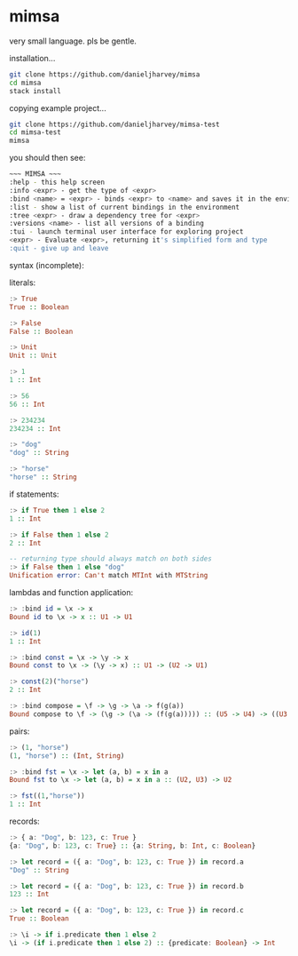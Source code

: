 # mimsa

very small language. pls be gentle.

installation...

```bash
git clone https://github.com/danieljharvey/mimsa
cd mimsa
stack install
```

copying example project...

```bash
git clone https://github.com/danieljharvey/mimsa-test
cd mimsa-test
mimsa
```

you should then see:

```bash
~~~ MIMSA ~~~
:help - this help screen
:info <expr> - get the type of <expr>
:bind <name> = <expr> - binds <expr> to <name> and saves it in the environment
:list - show a list of current bindings in the environment
:tree <expr> - draw a dependency tree for <expr>
:versions <name> - list all versions of a binding
:tui - launch terminal user interface for exploring project
<expr> - Evaluate <expr>, returning it's simplified form and type
:quit - give up and leave
```

syntax (incomplete):

literals:

```haskell
:> True
True :: Boolean

:> False
False :: Boolean

:> Unit
Unit :: Unit

:> 1
1 :: Int

:> 56
56 :: Int

:> 234234
234234 :: Int

:> "dog"
"dog" :: String

:> "horse"
"horse" :: String
```

if statements:

```haskell
:> if True then 1 else 2
1 :: Int

:> if False then 1 else 2
2 :: Int

-- returning type should always match on both sides
:> if False then 1 else "dog"
Unification error: Can't match MTInt with MTString
```

lambdas and function application:

```haskell
:> :bind id = \x -> x
Bound id to \x -> x :: U1 -> U1

:> id(1)
1 :: Int

:> :bind const = \x -> \y -> x
Bound const to \x -> (\y -> x) :: U1 -> (U2 -> U1)

:> const(2)("horse")
2 :: Int

:> :bind compose = \f -> \g -> \a -> f(g(a))
Bound compose to \f -> (\g -> (\a -> (f(g(a))))) :: (U5 -> U4) -> ((U3 -> U5) -> (U3 -> U4))
```

pairs:

```haskell
:> (1, "horse")
(1, "horse") :: (Int, String)

:> :bind fst = \x -> let (a, b) = x in a
Bound fst to \x -> let (a, b) = x in a :: (U2, U3) -> U2

:> fst((1,"horse"))
1 :: Int
```

records:

```haskell
:> { a: "Dog", b: 123, c: True }
{a: "Dog", b: 123, c: True} :: {a: String, b: Int, c: Boolean}

:> let record = ({ a: "Dog", b: 123, c: True }) in record.a
"Dog" :: String

:> let record = ({ a: "Dog", b: 123, c: True }) in record.b
123 :: Int

:> let record = ({ a: "Dog", b: 123, c: True }) in record.c
True :: Boolean

:> \i -> if i.predicate then 1 else 2
\i -> (if i.predicate then 1 else 2) :: {predicate: Boolean} -> Int
```
